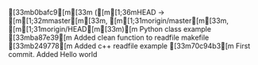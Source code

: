 [33mb0bafc9[m[33m ([m[1;36mHEAD -> [m[1;32mmaster[m[33m, [m[1;31morigin/master[m[33m, [m[1;31morigin/HEAD[m[33m)[m Python class example
[33mba87e39[m Added clean function to readfile makefile
[33mb249778[m Added c++ readfile example
[33m70c94b3[m First commit. Added Hello world
